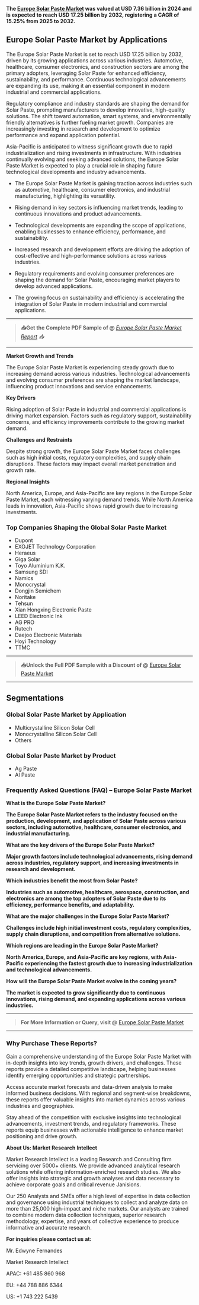 <p><strong>The <a href="https://www.marketresearchintellect.com/download-sample/?rid=466204&amp;utm_source=Pulse-April-Europe&amp;utm_medium=852">Europe Solar Paste Market</a> was valued at USD 7.36 billion in 2024 and is expected to reach USD 17.25 billion by 2032, registering a CAGR of 15.25% from 2025 to 2032.</strong></p><h2>Europe Solar Paste Market by Applications&nbsp;</h2><p><p>The Europe Solar Paste Market is set to reach USD 17.25 billion by 2032, driven by its growing applications across various industries. Automotive, healthcare, consumer electronics, and construction sectors are among the primary adopters, leveraging Solar Paste for enhanced efficiency, sustainability, and performance. Continuous technological advancements are expanding its use, making it an essential component in modern industrial and commercial applications.</p><p>Regulatory compliance and industry standards are shaping the demand for Solar Paste, prompting manufacturers to develop innovative, high-quality solutions. The shift toward automation, smart systems, and environmentally friendly alternatives is further fueling market growth. Companies are increasingly investing in research and development to optimize performance and expand application potential.</p><p>Asia-Pacific is anticipated to witness significant growth due to rapid industrialization and rising investments in infrastructure. With industries continually evolving and seeking advanced solutions, the Europe Solar Paste Market is expected to play a crucial role in shaping future technological developments and industry advancements.</p></p><ul><li><p>The Europe Solar Paste Market is gaining traction across industries such as automotive, healthcare, consumer electronics, and industrial manufacturing, highlighting its versatility.</p></li><li><p>Rising demand in key sectors is influencing market trends, leading to continuous innovations and product advancements.</p></li><li><p>Technological developments are expanding the scope of applications, enabling businesses to enhance efficiency, performance, and sustainability.</p></li><li><p>Increased research and development efforts are driving the adoption of cost-effective and high-performance solutions across various industries.</p></li><li><p>Regulatory requirements and evolving consumer preferences are shaping the demand for Solar Paste, encouraging market players to develop advanced applications.</p></li><li><p>The growing focus on sustainability and efficiency is accelerating the integration of Solar Paste in modern industrial and commercial applications.</p></li></ul><hr /><blockquote><p><strong><span class="font-[700]">📥Get the Complete PDF Sample of @ </span></strong><em><span class="font-[700]"><a href="https://www.marketresearchintellect.com/download-sample/?rid=466204&amp;utm_source=Pulse-April-Europe&amp;utm_medium=852" target="_blank" data-tracking-control-name="article-ssr-frontend-pulse_little-text-block" data-tracking-will-navigate="" data-test-link="">Europe Solar Paste Market Report</a>&nbsp;📥</span></em></p></blockquote><hr /><p class="" data-start="77" data-end="360"><strong data-start="77" data-end="105">Market Growth and Trends</strong></p><p class="" data-start="77" data-end="360">The Europe Solar Paste Market is experiencing steady growth due to increasing demand across various industries. Technological advancements and evolving consumer preferences are shaping the market landscape, influencing product innovations and service enhancements.</p><p class="" data-start="362" data-end="606"><strong data-start="362" data-end="377">Key Drivers</strong></p><p class="" data-start="362" data-end="606">Rising adoption of Solar Paste in industrial and commercial applications is driving market expansion. Factors such as regulatory support, sustainability concerns, and efficiency improvements contribute to the growing market demand.</p><p class="" data-start="608" data-end="849"><strong data-start="608" data-end="637">Challenges and Restraints</strong></p><p class="" data-start="608" data-end="849">Despite strong growth, the Europe Solar Paste Market faces challenges such as high initial costs, regulatory complexities, and supply chain disruptions. These factors may impact overall market penetration and growth rate.</p><p class="" data-start="851" data-end="1095"><strong data-start="851" data-end="872">Regional Insights</strong></p><p class="" data-start="851" data-end="1095">North America, Europe, and Asia-Pacific are key regions in the Europe Solar Paste Market, each witnessing varying demand trends. While North America leads in innovation, Asia-Pacific shows rapid growth due to increasing investments.</p><p><h3>Top Companies Shaping the Global Solar Paste Market </h3><ul><li>Dupont</li><li>EXOJET Technology Corporation</li><li>Heraeus</li><li>Giga Solar</li><li>Toyo Aluminium K.K.</li><li>Samsung SDI</li><li>Namics</li><li>Monocrystal</li><li>Dongjin Semichem</li><li>Noritake</li><li>Tehsun</li><li>Xian Hongxing Electronic Paste</li><li>LEED Electronic Ink</li><li>AG PRO</li><li>Rutech</li><li>Daejoo Electronic Materials</li><li>Hoyi Technology</li><li>TTMC</li></ul></p><hr /><blockquote><p><strong>📥Unlock the Full PDF Sample with a Discount of @</strong> <a href="https://www.marketresearchintellect.com/ask-for-discount/?rid=466204&amp;utm_source=Pulse-April-Europe&amp;utm_medium=852">Europe Solar Paste Market</a></p></blockquote><hr /><p><h2>Segmentations</h2><h3>Global Solar Paste Market by Application</h3><ul><li>Multicrystalline Silicon Solar Cell</li><li>Monocrystalline Silicon Solar Cell</li><li>Others</li></ul><h3>Global Solar Paste Market by Product</h3><ul><li>Ag Paste</li><li>Al Paste</li></ul></p><h3><strong>Frequently Asked Questions (FAQ) &ndash; Europe Solar Paste Market</strong></h3><p><strong>What is the Europe Solar Paste Market?</strong></p><p><strong>The Europe Solar Paste Market refers to the industry focused on the production, development, and application of Solar Paste across various sectors, including automotive, healthcare, consumer electronics, and industrial manufacturing.</strong></p><p><strong>What are the key drivers of the Europe Solar Paste Market?</strong></p><p><strong>Major growth factors include technological advancements, rising demand across industries, regulatory support, and increasing investments in research and development.</strong></p><p><strong>Which industries benefit the most from Solar Paste?</strong></p><p><strong>Industries such as automotive, healthcare, aerospace, construction, and electronics are among the top adopters of Solar Paste due to its efficiency, performance benefits, and adaptability.</strong></p><p><strong>What are the major challenges in the Europe Solar Paste Market?</strong></p><p><strong>Challenges include high initial investment costs, regulatory complexities, supply chain disruptions, and competition from alternative solutions.</strong></p><p><strong>Which regions are leading in the Europe Solar Paste Market?</strong></p><p><strong>North America, Europe, and Asia-Pacific are key regions, with Asia-Pacific experiencing the fastest growth due to increasing industrialization and technological advancements.</strong></p><p><strong>How will the Europe Solar Paste Market evolve in the coming years?</strong></p><p><strong>The market is expected to grow significantly due to continuous innovations, rising demand, and expanding applications across various industries.</strong></p><hr /><blockquote><p><span class="font-[700]"><strong>For More Information or Query, visit&nbsp;@</strong>&nbsp;</span><span class="font-[700]"><a href="https://www.marketresearchintellect.com/product/global-solar-paste-market-size-and-forecast/?utm_source=Linkedin&utm_medium=852" target="_blank" data-tracking-control-name="article-ssr-frontend-pulse_little-text-block" data-tracking-will-navigate="" data-test-link="">Europe Solar Paste Market</a></span></p></blockquote><hr /><h3><strong data-start="0" data-end="31">Why Purchase These Reports?</strong></h3><p class="" data-start="35" data-end="297">Gain a comprehensive understanding of the Europe Solar Paste Market with in-depth insights into key trends, growth drivers, and challenges. These reports provide a detailed competitive landscape, helping businesses identify emerging opportunities and strategic partnerships.</p><p class="" data-start="299" data-end="540">Access accurate market forecasts and data-driven analysis to make informed business decisions. With regional and segment-wise breakdowns, these reports offer valuable insights into market dynamics across various industries and geographies.</p><p class="" data-start="542" data-end="784">Stay ahead of the competition with exclusive insights into technological advancements, investment trends, and regulatory frameworks. These reports equip businesses with actionable intelligence to enhance market positioning and drive growth.</p><p><strong><span class="font-[700]">About Us: Market Research Intellect</span></strong></p><p><span class="">Market Research Intellect is a leading Research and Consulting firm servicing over 5000+ clients. We provide advanced analytical research solutions while offering information-enriched research studies.&nbsp;</span>We also offer insights into strategic and growth analyses and data necessary to achieve corporate goals and critical revenue Janisions.</p><p><span class="">Our 250 Analysts and SMEs offer a high level of expertise in data collection and governance using industrial techniques to collect and analyze data on more than 25,000 high-impact and niche markets. Our analysts are trained to combine modern data collection techniques, superior research methodology, expertise, and years of collective experience to produce informative and accurate research.</span></p><p><strong>For inquiries please contact us at:</strong></p><p>Mr. Edwyne Fernandes</p><p>Market Research Intellect</p><p>APAC: +61 485 860 968</p><p>EU: +44 788 886 6344</p><p>US: +1 743 222 5439</p>